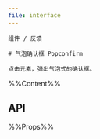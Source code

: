 ```yaml
---
file: interface
---
```


`````
组件 / 反馈

# 气泡确认框 Popconfirm

点击元素，弹出气泡式的确认框。
`````

%%Content%%

## API

%%Props%%
